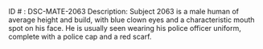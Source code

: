 ID # : DSC-MATE-2063
Description: Subject 2063 is a male human of average height and build, with blue clown eyes and a characteristic mouth spot on his face. He is usually seen wearing his police officer uniform, complete with a police cap and a red scarf.
